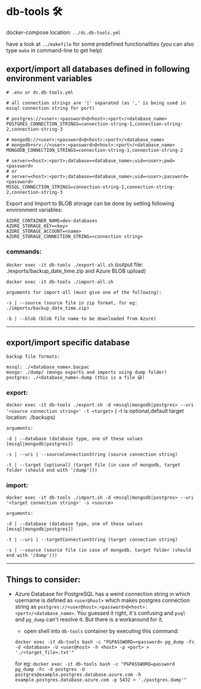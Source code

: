 # db-tools 🛠

docker-compose location: `../dc.db-tools.yml`

have a look at `../makefile` for some predefined functionalities (you can also type `make` in command-line to get help)

## export/import all databases defined in following environment variables

```
# .env or dc.db-tools.yml

# all connection strings are '|' separated (as ',' is being used in mssql connection string for port)

# postgres://<user>:<password>@<host>:<port>/<database_name>
POSTGRES_CONNECTION_STRINGS=connection-string-1,connection-string-2,connection-string-3

# mongodb://<user>:<password>@<host>:<port>/<database_name>
# mongodb+srv://<user>:<password>@<host>:<port>/<database_name>
MONGODB_CONNECTION_STRINGS=connection-string-1,connection-string-2

# server=<host>:<port>;database=<database_name>;uid=<user>;pwd=<password>
# or
# server=<host>:<port>;database=<database_name>;uid=<user>;password=<password>
MSSQL_CONNECTION_STRINGS=connection-string-1,connection-string-2,connection-string-3
```

Export and Import to BLOB storage can be done by setting following environment variables:

```
AZURE_CONTAINER_NAME=dev-databases
AZURE_STORAGE_KEY=<key>
AZURE_STORAGE_ACCOUNT=<name>
AZURE_STORAGE_CONNECTION_STRING=<connection string>
```


### commands:

`docker exec -it db-tools ./export-all.sh` (output file: ./exports/backup_date_time.zip and Azure BLOB upload)

`docker exec -it db-tools ./import-all.sh`

```
arguments for import-all (must give one of the following):

-s | --source (source file in zip format, for eg: ./imports/backup_date_time.zip) 

-b | --blob (blob file name to be downloaded from Azure)

```

---

## export/import specific database

```
backup file formats:

mssql: ./<database_name>.bacpac
mongo: ./dump/ (mongo exports and imports using dump folder)
postgres: ./<database_name>.dump (this is a file 😅)
```

### export:

`docker exec -it db-tools ./export.sh -d <mssql|mongodb|postgres> --uri '<source connection string>' -t <target>` ( -t is optional,default target location: ./backups)

```
arguments:

-d | --database (database type, one of these values [mssql|mongodb|postgres])

-s | --uri | --sourceConnectionString (source connection string)

-t | --target (optional) (target file (in case of mongodb, target folder (should end with '/dump'))) 

```

### import:

`docker exec -it db-tools ./import.sh -d <mssql|mongodb|postgres> --uri '<target connection string>' -s <source>`

```
arguments:

-d | --database (database type, one of these values [mssql|mongodb|postgres])

-t | --uri | --targetConnectionString (target connection string)

-s | --source (source file (in case of mongodb, target folder (should end with '/dump'))) 

```

---

## Things to consider:

- Azure Database for PostgreSQL has a weird connection string in which username is defined as `<user@host>` which makes postgres connection string as `postgres://<user@host>:<password>@<host>:<port>/<database_name>`. You guessed it right, it's confusing and `psql` and `pg_dump` can't resolve it. But there is a workaround for it, 

  - open shell into `db-tools` container by executing this command: 
  
  `docker exec -it db-tools bash -c "PGPASSWORD=<password> pg_dump -Fc -d <database> -U <user@host> -h <host> -p <port> > './<target_file>.txt'"`


  for eg: `docker exec -it db-tools bash -c "PGPASSWORD=password pg_dump -Fc -d postgres -U postgres@example.postgres.database.azure.com -h example.postgres.database.azure.com -p 5432 > './postgres.dump'"` 
